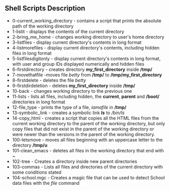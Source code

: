 ## Shell Scripts Description
- 0-current_working_directory - contains a script that prints the absolute path of the working directory
- 1-listit - displays the contents of the current directory
- 2-bring_me_home - changes working directory to user's home directory
- 3-listfiles - display current directory's contents in long format
- 4-listmorefiles - display current directory's contents, including hidden files in long format
- 5-listfilesdigitonly - display current directory's contents in long format, with user and group IDs displayed numerically and hidden files
- 6-firstdirectory - creates directory **my_first_directory** inside **/tmp/**
- 7-movethatfile -moves file *betty* from **/tmp/** to **/tmp/my_first_directory**
- 8-firstdelete - deletes the file *betty*
- 9-firstdirdeletion - deletes **my_first_directory** inside **/tmp/**
- 10-back - changes working directory to the previous one
- 11-lists - lists all files, including hidden, the **current**, **parent** and **/boot/** directories in long format 
- 12-file_type - prints the type of a file, *iamafile* in **/tmp/**
- 13-symbolic_link - creates a symbolic link *__ls__* to */bin/ls*
- 14-copy_html - creates a script that copies all the HTML files from the current working directory to the parent of the working directory, but only copy files that did not exist in the parent of the working directory or were newer than the versions in the parent of the working directory.
- 100-letsmove - moves all files beginning with an uppercase letter to the directory **/tmp/u**
- 101-clean_emacs - deletes all files in the working directory that end with ~
- 102-tree - Creates a directory inside new parent directories
- 103-commas - Lists all files and directories of the current directory with some conditions stated
- 104-school.mgc - Creates a magic file that can be used to detect School data files with the *file* command